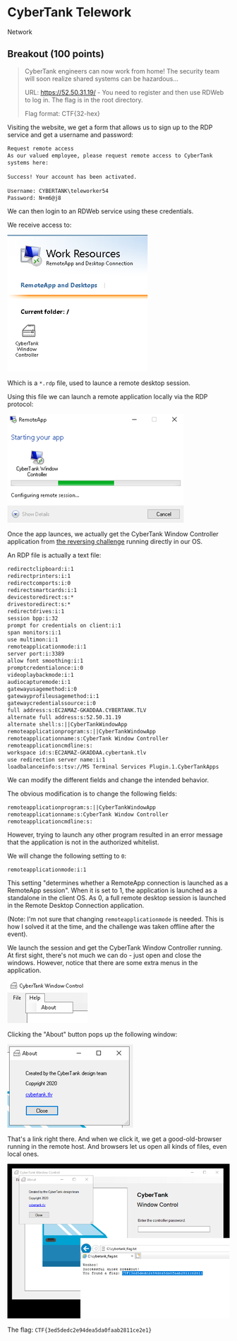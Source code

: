 # CyberTank Telework
Network

## Breakout (100 points)

> CyberTank engineers can now work from home! The security team will soon realize shared systems can be hazardous...
> 
> URL: https://52.50.31.19/ - You need to register and then use RDWeb to log in. The flag is in the root directory.
> 
> Flag format: CTF{32-hex}

Visiting the website, we get a form that allows us to sign up to the RDP service and get a username and password:

```
Request remote access
As our valued employee, please request remote access to CyberTank systems here:

Success! Your account has been activated.

Username: CYBERTANK\teleworker54
Password: N+m6@j8
```

We can then login to an RDWeb service using these credentials.

We receive access to:

![](images/rdweb.png)

Which is a `*.rdp` file, used to launce a remote desktop session.


Using this file we can launch a remote application locally via the RDP protocol:

![](images/rdpweb2.png)


Once the app launces, we actually get the CyberTank Window Controller application from [the reversing challenge](CyberTank_Window_Controller.md) running directly in our OS.

An RDP file is actually a text file:

```
redirectclipboard:i:1
redirectprinters:i:1
redirectcomports:i:0
redirectsmartcards:i:1
devicestoredirect:s:*
drivestoredirect:s:*
redirectdrives:i:1
session bpp:i:32
prompt for credentials on client:i:1
span monitors:i:1
use multimon:i:1
remoteapplicationmode:i:1
server port:i:3389
allow font smoothing:i:1
promptcredentialonce:i:0
videoplaybackmode:i:1
audiocapturemode:i:1
gatewayusagemethod:i:0
gatewayprofileusagemethod:i:1
gatewaycredentialssource:i:0
full address:s:EC2AMAZ-GKADDAA.CYBERTANK.TLV
alternate full address:s:52.50.31.19
alternate shell:s:||CyberTankWindowApp
remoteapplicationprogram:s:||CyberTankWindowApp
remoteapplicationname:s:CyberTank Window Controller
remoteapplicationcmdline:s:
workspace id:s:EC2AMAZ-GKADDAA.cybertank.tlv
use redirection server name:i:1
loadbalanceinfo:s:tsv://MS Terminal Services Plugin.1.CyberTankApps
```

We can modify the different fields and change the intended behavior.

The obvious modification is to change the following fields:
```
remoteapplicationprogram:s:||CyberTankWindowApp
remoteapplicationname:s:CyberTank Window Controller
remoteapplicationcmdline:s:
```

However, trying to launch any other program resulted in an error message that the application is not in the authorized whitelist.

We will change the following setting to `0`:
```
remoteapplicationmode:i:1
```

This setting "determines whether a RemoteApp connection is launched as a RemoteApp session". When it is set to 1, the application is launched as a standalone in the client OS. As 0, a full remote desktop session is launched in the Remote Desktop Connection application.

(Note: I'm not sure that changing `remoteapplicationmode` is needed. This is how I solved it at the time, and the challenge was taken offline after the event).

We launch the session and get the CyberTank Window Controller running. At first sight, there's not much we can do - just open and close the windows. However, notice that there are some extra menus in the application.

![](images/rdpweb3.png)

Clicking the "About" button pops up the following window:

![](images/rdpweb4.png)

That's a link right there. And when we click it, we get a good-old-browser running in the remote host. And browsers let us open all kinds of files, even local ones.

![](images/rdpweb5.png)

The flag: `CTF{3ed5dedc2e94dea5da0faab2811ce2e1}`